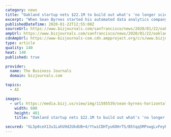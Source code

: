 ```yaml
---
category: news
title: "Oakland startup nets $22.1M to build out what's 'no longer science fiction'"
excerpt: "When Sean Byrnes started his automated data analytics company, Outlier, in 2015 the idea of using artificial intelligence to boil down the massive amounts of data businesses collect into a few valuable insights sounded like science fiction."
publishedDateTime: 2020-01-22T12:55:00Z
sourceUrl: https://www.bizjournals.com/sanfrancisco/news/2020/01/22/oakland-startup-nets-22-1m-to-build-out-whats-no.html
ampUrl: https://www.bizjournals.com/sanfrancisco/news/2020/01/22/oakland-startup-nets-22-1m-to-build-out-whats-no.amp.html
cdnAmpUrl: https://www-bizjournals-com.cdn.ampproject.org/c/s/www.bizjournals.com/sanfrancisco/news/2020/01/22/oakland-startup-nets-22-1m-to-build-out-whats-no.amp.html
type: article
quality: 140
heat: 140
published: true

provider:
  name: The Business Journals
  domain: bizjournals.com

topics:
  - AI

images:
  - url: https://media.bizj.us/view/img/11585539/sean-byrnes-horizontal*600xx3917-2620-288-433.jpg
    width: 600
    height: 401
    title: "Oakland startup nets $22.1M to build out what's 'no longer science fiction'"

secured: "GL5p0ceX13u1LahU9d2UkdUB+4/YtwiCDHTyu6OHrTS/B5tqqSMPxwgLvFeyR988NH4JRvs5fTq4NxsuO4Zp2bY1QhPQxGhUNs908RDm9kRJDq47DUK+g5rwl2ERGuwy/XGYW6Sf+ioI7aj6DgaVqCHtd4HKVR4lokN3uT19aRLAjfZuWngPK/Rj5QbABGrRyXEcgVynKrFKmgHcMBxubBU1z3kYTHkqoxA1eysxLI1vavFTaE2QRZeD/ssecn2znXIuNKvJ1p3xwIurSR+lClpx9Mw3TvEWapjtzcA+k6kb8o3Ul9MVsEzlkrrYTOe1bbLXK5ET0va9CQIh+gOnvg==;C7HCpLw9qy86SCO8UTAudQ=="
---
```


